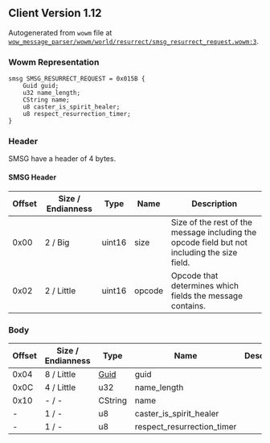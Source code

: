 ## Client Version 1.12

Autogenerated from `wowm` file at [`wow_message_parser/wowm/world/resurrect/smsg_resurrect_request.wowm:3`](https://github.com/gtker/wow_messages/tree/main/wow_message_parser/wowm/world/resurrect/smsg_resurrect_request.wowm#L3).

### Wowm Representation
```rust,ignore
smsg SMSG_RESURRECT_REQUEST = 0x015B {
    Guid guid;
    u32 name_length;
    CString name;
    u8 caster_is_spirit_healer;
    u8 respect_resurrection_timer;
}
```
### Header
SMSG have a header of 4 bytes.

#### SMSG Header
| Offset | Size / Endianness | Type   | Name   | Description |
| ------ | ----------------- | ------ | ------ | ----------- |
| 0x00   | 2 / Big           | uint16 | size   | Size of the rest of the message including the opcode field but not including the size field.|
| 0x02   | 2 / Little        | uint16 | opcode | Opcode that determines which fields the message contains.|
### Body
| Offset | Size / Endianness | Type | Name | Description |
| ------ | ----------------- | ---- | ---- | ----------- |
| 0x04 | 8 / Little | [Guid](../spec/packed-guid.md) | guid |  |
| 0x0C | 4 / Little | u32 | name_length |  |
| 0x10 | - / - | CString | name |  |
| - | 1 / - | u8 | caster_is_spirit_healer |  |
| - | 1 / - | u8 | respect_resurrection_timer |  |
